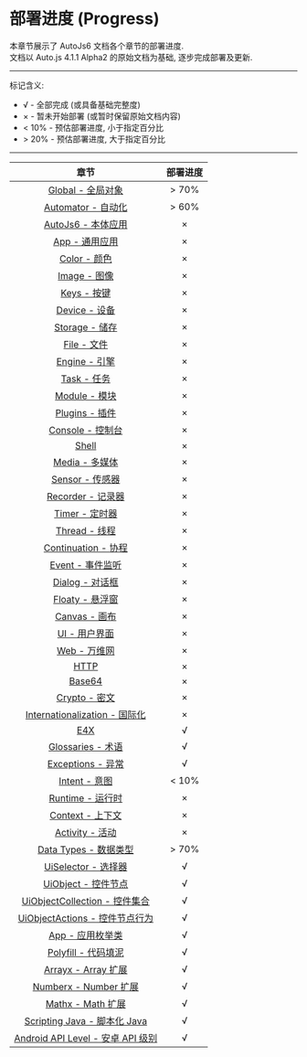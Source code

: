 # 部署进度 (Progress)

本章节展示了 AutoJs6 文档各个章节的部署进度.  
文档以 Auto.js 4.1.1 Alpha2 的原始文档为基础, 逐步完成部署及更新.

---

标记含义:

- √ - 全部完成 (或具备基础完整度)
- × - 暂未开始部署 (或暂时保留原始文档内容)
- &lt; 10% - 预估部署进度, 小于指定百分比
- &gt; 20% - 预估部署进度, 大于指定百分比

---

|                         章节                          |   部署进度   |
|:---------------------------------------------------:|:--------:|
|               [Global - 全局对象](global)               | &gt; 70% |
|            [Automator - 自动化](automator)             | &gt; 60% |
|              [AutoJs6 - 本体应用](autojs)               |    ×     |
|                  [App - 通用应用](app)                  |    ×     |
|                 [Color - 颜色](color)                 |    ×     |
|                 [Image - 图像](image)                 |    ×     |
|                  [Keys - 按键](keys)                  |    ×     |
|                [Device - 设备](device)                |    ×     |
|              [Storage - 储存](storages)               |    ×     |
|                 [File - 文件](files)                  |    ×     |
|               [Engine - 引擎](engines)                |    ×     |
|                 [Task - 任务](tasks)                  |    ×     |
|               [Module - 模块](modules)                |    ×     |
|               [Plugins - 插件](plugins)               |    ×     |
|              [Console - 控制台](console)               |    ×     |
|                   [Shell](shell)                    |    ×     |
|                [Media - 多媒体](media)                 |    ×     |
|               [Sensor - 传感器](sensors)               |    ×     |
|             [Recorder - 记录器](recorder)              |    ×     |
|                [Timer - 定时器](timers)                |    ×     |
|               [Thread - 线程](threads)                |    ×     |
|          [Continuation - 协程](continuation)          |    ×     |
|               [Event - 事件监听](events)                |    ×     |
|               [Dialog - 对话框](dialogs)               |    ×     |
|               [Floaty - 悬浮窗](floaty)                |    ×     |
|                [Canvas - 画布](canvas)                |    ×     |
|                   [UI - 用户界面](ui)                   |    ×     |
|                  [Web - 万维网](web)                   |    ×     |
|                    [HTTP](http)                     |    ×     |
|                  [Base64](base64)                   |    ×     |
|                [Crypto - 密文](crypto)                |    ×     |
|         [Internationalization - 国际化](i18n)          |    ×     |
|                     [E4X](e4x)                      |    √     |
|            [Glossaries - 术语](glossaries)            |    √     |
|            [Exceptions - 异常](exceptions)            |    √     |
|              [Intent - 意图](intentType)              | &lt; 10% |
|              [Runtime - 运行时](runtime)               |    ×     |
|              [Context - 上下文](context)               |    ×     |
|              [Activity - 活动](activity)              |    ×     |
|           [Data Types - 数据类型](dataTypes)            | &gt; 70% |
|         [UiSelector - 选择器](uiSelectorType)          |    √     |
|           [UiObject - 控件节点](uiObjectType)           |    √     |
| [UiObjectCollection - 控件集合](uiObjectCollectionType) |    √     |
|   [UiObjectActions - 控件节点行为](uiObjectActionsType)   |    √     |
|               [App - 应用枚举类](appType)                |    √     |
|             [Polyfill - 代码填泥](polyfill)             |    √     |
|             [Arrayx - Array 扩展](arrayx)             |    √     |
|           [Numberx - Number 扩展](numberx)            |    √     |
|              [Mathx - Math 扩展](mathx)               |    √     |
|     [Scripting Java - 脚本化 Java](scriptingJava)      |    √     |
|      [Android API Level - 安卓 API 级别](apiLevel)      |    √     |